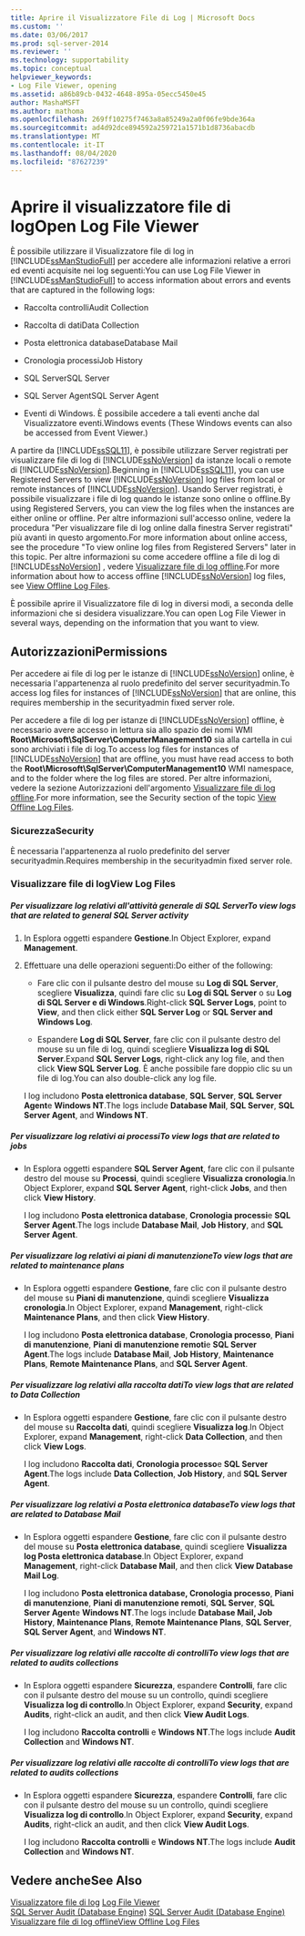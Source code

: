 ```yaml
---
title: Aprire il Visualizzatore File di Log | Microsoft Docs
ms.custom: ''
ms.date: 03/06/2017
ms.prod: sql-server-2014
ms.reviewer: ''
ms.technology: supportability
ms.topic: conceptual
helpviewer_keywords:
- Log File Viewer, opening
ms.assetid: a86b89cb-0432-4648-895a-05ecc5450e45
author: MashaMSFT
ms.author: mathoma
ms.openlocfilehash: 269ff10275f7463a8a85249a2a0f06fe9bde364a
ms.sourcegitcommit: ad4d92dce894592a259721a1571b1d8736abacdb
ms.translationtype: MT
ms.contentlocale: it-IT
ms.lasthandoff: 08/04/2020
ms.locfileid: "87627239"
---
```

# <a name="open-log-file-viewer"></a><span data-ttu-id="bc2ac-102">Aprire il visualizzatore file di log</span><span class="sxs-lookup"><span data-stu-id="bc2ac-102">Open Log File Viewer</span></span>
  <span data-ttu-id="bc2ac-103">È possibile utilizzare il Visualizzatore file di log in [!INCLUDE[ssManStudioFull](../../includes/ssmanstudiofull-md.md)] per accedere alle informazioni relative a errori ed eventi acquisite nei log seguenti:</span><span class="sxs-lookup"><span data-stu-id="bc2ac-103">You can use Log File Viewer in [!INCLUDE[ssManStudioFull](../../includes/ssmanstudiofull-md.md)] to access information about errors and events that are captured in the following logs:</span></span>  
  
-   <span data-ttu-id="bc2ac-104">Raccolta controlli</span><span class="sxs-lookup"><span data-stu-id="bc2ac-104">Audit Collection</span></span>  
  
-   <span data-ttu-id="bc2ac-105">Raccolta di dati</span><span class="sxs-lookup"><span data-stu-id="bc2ac-105">Data Collection</span></span>  
  
-   <span data-ttu-id="bc2ac-106">Posta elettronica database</span><span class="sxs-lookup"><span data-stu-id="bc2ac-106">Database Mail</span></span>  
  
-   <span data-ttu-id="bc2ac-107">Cronologia processi</span><span class="sxs-lookup"><span data-stu-id="bc2ac-107">Job History</span></span>  
  
-   <span data-ttu-id="bc2ac-108">SQL Server</span><span class="sxs-lookup"><span data-stu-id="bc2ac-108">SQL Server</span></span>  
  
-   <span data-ttu-id="bc2ac-109">SQL Server Agent</span><span class="sxs-lookup"><span data-stu-id="bc2ac-109">SQL Server Agent</span></span>  
  
-   <span data-ttu-id="bc2ac-110">Eventi di Windows. È possibile accedere a tali eventi anche dal Visualizzatore eventi.</span><span class="sxs-lookup"><span data-stu-id="bc2ac-110">Windows events (These Windows events can also be accessed from Event Viewer.)</span></span>  
  
 <span data-ttu-id="bc2ac-111">A partire da [!INCLUDE[ssSQL11](../../includes/sssql11-md.md)], è possibile utilizzare Server registrati per visualizzare file di log di [!INCLUDE[ssNoVersion](../../includes/ssnoversion-md.md)] da istanze locali o remote di [!INCLUDE[ssNoVersion](../../includes/ssnoversion-md.md)].</span><span class="sxs-lookup"><span data-stu-id="bc2ac-111">Beginning in [!INCLUDE[ssSQL11](../../includes/sssql11-md.md)], you can use Registered Servers to view [!INCLUDE[ssNoVersion](../../includes/ssnoversion-md.md)] log files from local or remote instances of [!INCLUDE[ssNoVersion](../../includes/ssnoversion-md.md)].</span></span> <span data-ttu-id="bc2ac-112">Usando Server registrati, è possibile visualizzare i file di log quando le istanze sono online o offline.</span><span class="sxs-lookup"><span data-stu-id="bc2ac-112">By using Registered Servers, you can view the log files when the instances are either online or offline.</span></span> <span data-ttu-id="bc2ac-113">Per altre informazioni sull'accesso online, vedere la procedura "Per visualizzare file di log online dalla finestra Server registrati" più avanti in questo argomento.</span><span class="sxs-lookup"><span data-stu-id="bc2ac-113">For more information about online access, see the procedure "To view online log files from Registered Servers" later in this topic.</span></span> <span data-ttu-id="bc2ac-114">Per altre informazioni su come accedere offline a file di log di [!INCLUDE[ssNoVersion](../../includes/ssnoversion-md.md)] , vedere [Visualizzare file di log offline](view-offline-log-files.md).</span><span class="sxs-lookup"><span data-stu-id="bc2ac-114">For more information about how to access offline [!INCLUDE[ssNoVersion](../../includes/ssnoversion-md.md)] log files, see [View Offline Log Files](view-offline-log-files.md).</span></span>  
  
 <span data-ttu-id="bc2ac-115">È possibile aprire il Visualizzatore file di log in diversi modi, a seconda delle informazioni che si desidera visualizzare.</span><span class="sxs-lookup"><span data-stu-id="bc2ac-115">You can open Log File Viewer in several ways, depending on the information that you want to view.</span></span>  
  
##  <a name="permissions"></a><a name="BeforeYouBegin"></a> <span data-ttu-id="bc2ac-116">Autorizzazioni</span><span class="sxs-lookup"><span data-stu-id="bc2ac-116">Permissions</span></span>  
 <span data-ttu-id="bc2ac-117">Per accedere ai file di log per le istanze di [!INCLUDE[ssNoVersion](../../includes/ssnoversion-md.md)] online, è necessaria l'appartenenza al ruolo predefinito del server securityadmin.</span><span class="sxs-lookup"><span data-stu-id="bc2ac-117">To access log files for instances of [!INCLUDE[ssNoVersion](../../includes/ssnoversion-md.md)] that are online, this requires membership in the securityadmin fixed server role.</span></span>  
  
 <span data-ttu-id="bc2ac-118">Per accedere a file di log per istanze di [!INCLUDE[ssNoVersion](../../includes/ssnoversion-md.md)] offline, è necessario avere accesso in lettura sia allo spazio dei nomi WMI **Root\Microsoft\SqlServer\ComputerManagement10** sia alla cartella in cui sono archiviati i file di log.</span><span class="sxs-lookup"><span data-stu-id="bc2ac-118">To access log files for instances of [!INCLUDE[ssNoVersion](../../includes/ssnoversion-md.md)] that are offline, you must have read access to both the **Root\Microsoft\SqlServer\ComputerManagement10** WMI namespace, and to the folder where the log files are stored.</span></span> <span data-ttu-id="bc2ac-119">Per altre informazioni, vedere la sezione Autorizzazioni dell'argomento [Visualizzare file di log offline](view-offline-log-files.md).</span><span class="sxs-lookup"><span data-stu-id="bc2ac-119">For more information, see the Security section of the topic [View Offline Log Files](view-offline-log-files.md).</span></span>  
  
### <a name="security"></a><span data-ttu-id="bc2ac-120">Sicurezza</span><span class="sxs-lookup"><span data-stu-id="bc2ac-120">Security</span></span>  
 <span data-ttu-id="bc2ac-121">È necessaria l'appartenenza al ruolo predefinito del server securityadmin.</span><span class="sxs-lookup"><span data-stu-id="bc2ac-121">Requires membership in the securityadmin fixed server role.</span></span>  
  
### <a name="view-log-files"></a><span data-ttu-id="bc2ac-122">Visualizzare file di log</span><span class="sxs-lookup"><span data-stu-id="bc2ac-122">View Log Files</span></span>  
  
##### <a name="to-view-logs-that-are-related-to-general-sql-server-activity"></a><span data-ttu-id="bc2ac-123">Per visualizzare log relativi all'attività generale di SQL Server</span><span class="sxs-lookup"><span data-stu-id="bc2ac-123">To view logs that are related to general SQL Server activity</span></span>  
  
1.  <span data-ttu-id="bc2ac-124">In Esplora oggetti espandere **Gestione**.</span><span class="sxs-lookup"><span data-stu-id="bc2ac-124">In Object Explorer, expand **Management**.</span></span>  
  
2.  <span data-ttu-id="bc2ac-125">Effettuare una delle operazioni seguenti:</span><span class="sxs-lookup"><span data-stu-id="bc2ac-125">Do either of the following:</span></span>  
  
    -   <span data-ttu-id="bc2ac-126">Fare clic con il pulsante destro del mouse su **Log di SQL Server**, scegliere **Visualizza**, quindi fare clic su **Log di SQL Server** o su **Log di SQL Server e di Windows**.</span><span class="sxs-lookup"><span data-stu-id="bc2ac-126">Right-click **SQL Server Logs**, point to **View**, and then click either **SQL Server Log** or **SQL Server and Windows Log**.</span></span>  
  
    -   <span data-ttu-id="bc2ac-127">Espandere **Log di SQL Server**, fare clic con il pulsante destro del mouse su un file di log, quindi scegliere **Visualizza log di SQL Server**.</span><span class="sxs-lookup"><span data-stu-id="bc2ac-127">Expand **SQL Server Logs**, right-click any log file, and then click **View SQL Server Log**.</span></span> <span data-ttu-id="bc2ac-128">È anche possibile fare doppio clic su un file di log.</span><span class="sxs-lookup"><span data-stu-id="bc2ac-128">You can also double-click any log file.</span></span>  
  
     <span data-ttu-id="bc2ac-129">I log includono **Posta elettronica database**, **SQL Server**, **SQL Server Agent**e **Windows NT**.</span><span class="sxs-lookup"><span data-stu-id="bc2ac-129">The logs include **Database Mail**, **SQL Server**, **SQL Server Agent**, and **Windows NT**.</span></span>  
  
##### <a name="to-view-logs-that-are-related-to-jobs"></a><span data-ttu-id="bc2ac-130">Per visualizzare log relativi ai processi</span><span class="sxs-lookup"><span data-stu-id="bc2ac-130">To view logs that are related to jobs</span></span>  
  
-   <span data-ttu-id="bc2ac-131">In Esplora oggetti espandere **SQL Server Agent**, fare clic con il pulsante destro del mouse su **Processi**, quindi scegliere **Visualizza cronologia**.</span><span class="sxs-lookup"><span data-stu-id="bc2ac-131">In Object Explorer, expand **SQL Server Agent**, right-click **Jobs**, and then click **View History**.</span></span>  
  
     <span data-ttu-id="bc2ac-132">I log includono **Posta elettronica database**, **Cronologia processi**e **SQL Server Agent**.</span><span class="sxs-lookup"><span data-stu-id="bc2ac-132">The logs include **Database Mail**, **Job History**, and **SQL Server Agent**.</span></span>  
  
##### <a name="to-view-logs-that-are-related-to-maintenance-plans"></a><span data-ttu-id="bc2ac-133">Per visualizzare log relativi ai piani di manutenzione</span><span class="sxs-lookup"><span data-stu-id="bc2ac-133">To view logs that are related to maintenance plans</span></span>  
  
-   <span data-ttu-id="bc2ac-134">In Esplora oggetti espandere **Gestione**, fare clic con il pulsante destro del mouse su **Piani di manutenzione**, quindi scegliere **Visualizza cronologia**.</span><span class="sxs-lookup"><span data-stu-id="bc2ac-134">In Object Explorer, expand **Management**, right-click **Maintenance Plans**, and then click **View History**.</span></span>  
  
     <span data-ttu-id="bc2ac-135">I log includono **Posta elettronica database**, **Cronologia processo**, **Piani di manutenzione**, **Piani di manutenzione remoti**e **SQL Server Agent**.</span><span class="sxs-lookup"><span data-stu-id="bc2ac-135">The logs include **Database Mail**, **Job History**, **Maintenance Plans**, **Remote Maintenance Plans**, and **SQL Server Agent**.</span></span>  
  
##### <a name="to-view-logs-that-are-related-to-data-collection"></a><span data-ttu-id="bc2ac-136">Per visualizzare log relativi alla raccolta dati</span><span class="sxs-lookup"><span data-stu-id="bc2ac-136">To view logs that are related to Data Collection</span></span>  
  
-   <span data-ttu-id="bc2ac-137">In Esplora oggetti espandere **Gestione**, fare clic con il pulsante destro del mouse su **Raccolta dati**, quindi scegliere **Visualizza log**.</span><span class="sxs-lookup"><span data-stu-id="bc2ac-137">In Object Explorer, expand **Management**, right-click **Data Collection**, and then click **View Logs**.</span></span>  
  
     <span data-ttu-id="bc2ac-138">I log includono **Raccolta dati**, **Cronologia processo**e **SQL Server Agent**.</span><span class="sxs-lookup"><span data-stu-id="bc2ac-138">The logs include **Data Collection**, **Job History**, and **SQL Server Agent**.</span></span>  
  
##### <a name="to-view-logs-that-are-related-to-database-mail"></a><span data-ttu-id="bc2ac-139">Per visualizzare log relativi a Posta elettronica database</span><span class="sxs-lookup"><span data-stu-id="bc2ac-139">To view logs that are related to Database Mail</span></span>  
  
-   <span data-ttu-id="bc2ac-140">In Esplora oggetti espandere **Gestione**, fare clic con il pulsante destro del mouse su **Posta elettronica database**, quindi scegliere **Visualizza log Posta elettronica database**.</span><span class="sxs-lookup"><span data-stu-id="bc2ac-140">In Object Explorer, expand **Management**, right-click **Database Mail**, and then click **View Database Mail Log**.</span></span>  
  
     <span data-ttu-id="bc2ac-141">I log includono **Posta elettronica database, Cronologia processo**, **Piani di manutenzione**, **Piani di manutenzione remoti**, **SQL Server**, **SQL Server Agent**e **Windows NT**.</span><span class="sxs-lookup"><span data-stu-id="bc2ac-141">The logs include **Database Mail, Job History**, **Maintenance Plans**, **Remote Maintenance Plans**, **SQL Server**, **SQL Server Agent**, and **Windows NT**.</span></span>  
  
##### <a name="to-view-logs-that-are-related-to-audits-collections"></a><span data-ttu-id="bc2ac-142">Per visualizzare log relativi alle raccolte di controlli</span><span class="sxs-lookup"><span data-stu-id="bc2ac-142">To view logs that are related to audits collections</span></span>  
  
-   <span data-ttu-id="bc2ac-143">In Esplora oggetti espandere **Sicurezza**, espandere **Controlli**, fare clic con il pulsante destro del mouse su un controllo, quindi scegliere **Visualizza log di controllo**.</span><span class="sxs-lookup"><span data-stu-id="bc2ac-143">In Object Explorer, expand **Security**, expand **Audits**, right-click an audit, and then click **View Audit Logs**.</span></span>  
  
     <span data-ttu-id="bc2ac-144">I log includono **Raccolta controlli** e **Windows NT**.</span><span class="sxs-lookup"><span data-stu-id="bc2ac-144">The logs include **Audit Collection** and **Windows NT**.</span></span>  
  
##### <a name="to-view-logs-that-are-related-to-audits-collections"></a><span data-ttu-id="bc2ac-145">Per visualizzare log relativi alle raccolte di controlli</span><span class="sxs-lookup"><span data-stu-id="bc2ac-145">To view logs that are related to audits collections</span></span>  
  
-   <span data-ttu-id="bc2ac-146">In Esplora oggetti espandere **Sicurezza**, espandere **Controlli**, fare clic con il pulsante destro del mouse su un controllo, quindi scegliere **Visualizza log di controllo**.</span><span class="sxs-lookup"><span data-stu-id="bc2ac-146">In Object Explorer, expand **Security**, expand **Audits**, right-click an audit, and then click **View Audit Logs**.</span></span>  
  
     <span data-ttu-id="bc2ac-147">I log includono **Raccolta controlli** e **Windows NT**.</span><span class="sxs-lookup"><span data-stu-id="bc2ac-147">The logs include **Audit Collection** and **Windows NT**.</span></span>  
  
## <a name="see-also"></a><span data-ttu-id="bc2ac-148">Vedere anche</span><span class="sxs-lookup"><span data-stu-id="bc2ac-148">See Also</span></span>  
 <span data-ttu-id="bc2ac-149">[Visualizzatore file di log](log-file-viewer.md) </span><span class="sxs-lookup"><span data-stu-id="bc2ac-149">[Log File Viewer](log-file-viewer.md) </span></span>  
 <span data-ttu-id="bc2ac-150">[SQL Server Audit &#40;Database Engine&#41;](../security/auditing/sql-server-audit-database-engine.md) </span><span class="sxs-lookup"><span data-stu-id="bc2ac-150">[SQL Server Audit &#40;Database Engine&#41;](../security/auditing/sql-server-audit-database-engine.md) </span></span>  
 [<span data-ttu-id="bc2ac-151">Visualizzare file di log offline</span><span class="sxs-lookup"><span data-stu-id="bc2ac-151">View Offline Log Files</span></span>](view-offline-log-files.md)  
  
  
